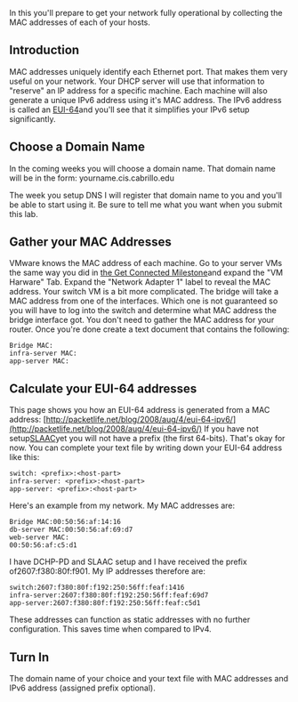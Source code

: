 In this you'll prepare to get your network fully operational by collecting the MAC addresses of each of your hosts.

## Introduction 

MAC addresses uniquely identify each Ethernet port. That makes them very useful on your network. Your DHCP server will use that information to "reserve" an IP address for a specific machine. Each machine will also generate a unique IPv6 address using it's MAC address. The IPv6 address is called an [EUI-64](http://packetlife.net/blog/2008/aug/4/eui-64-ipv6/)and you'll see that it simplifies your IPv6 setup significantly.

## Choose a Domain Name 

In the coming weeks you will choose a domain name. That domain name will be in the form:
  yourname.cis.cabrillo.edu

The week you setup DNS I will register that domain name to you and you'll be able to start using it. Be sure to tell me what you want when you submit this lab.

## Gather your MAC Addresses 

VMware knows the MAC address of each machine. Go to your server VMs the same way you did in [the Get Connected Milestone](get_connected.html)and expand the "VM Harware" Tab. Expand the "Network Adapter 1" label to reveal the MAC address. Your switch VM is a bit more complicated. The bridge will take a MAC address from one of the interfaces. Which one is not guaranteed so you will have to log into the switch and determine what MAC address the bridge interface got. You don't need to gather the MAC address for your router. Once you're done create a text document that contains the following:

```
Bridge MAC:
infra-server MAC:
app-server MAC:
```

## Calculate your EUI-64 addresses 

This page shows you how an EUI-64 address is generated from a MAC address:
 [http://packetlife.net/blog/2008/aug/4/eui-64-ipv6/](http://packetlife.net/blog/2008/aug/4/eui-64-ipv6/)
If you have not setup[SLAAC](slaac.html)yet you will not have a prefix (the first 64-bits). That's okay for now. You can complete your text file by writing down your EUI-64 address like this:

```
switch: <prefix>:<host-part>
infra-server: <prefix>:<host-part>
app-server: <prefix>:<host-part>
```

Here's an example from my network. My MAC addresses are:

```
Bridge MAC:00:50:56:af:14:16
db-server MAC:00:50:56:af:69:d7
web-server MAC:
00:50:56:af:c5:d1
```

I have DCHP-PD and SLAAC setup and I have received the prefix of2607:f380:80f:f901. My IP addresses therefore are:

```
switch:2607:f380:80f:f192:250:56ff:feaf:1416
infra-server:2607:f380:80f:f192:250:56ff:feaf:69d7
app-server:2607:f380:80f:f192:250:56ff:feaf:c5d1
```

These addresses can function as static addresses with no further configuration. This saves time when compared to IPv4.

## Turn In 

The domain name of your choice and your text file with MAC addresses and IPv6 address (assigned prefix optional).
